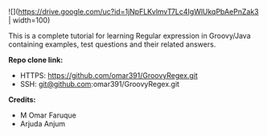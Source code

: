 ![](https://drive.google.com/uc?id=1jNpFLKvlmvT7Lc4IgWlUkqPbAePnZak3 | width=100)

This is a complete tutorial for learning Regular expression in Groovy/Java containing examples, test questions and their related answers.

**Repo clone link:**
 
* HTTPS:  https://github.com/omar391/GroovyRegex.git
* SSH: git@github.com:omar391/GroovyRegex.git



**Credits:**

* M Omar Faruque 
* Arjuda Anjum

